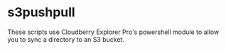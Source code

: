 s3pushpull
==========
These scripts use Cloudberry Explorer Pro's powershell module to allow you to sync a directory to an S3 bucket.

